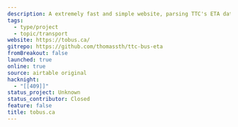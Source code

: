 ```yaml
---
description: A extremely fast and simple website, parsing TTC's ETA data.
tags:
  - type/project
  - topic/transport
website: https://tobus.ca/
gitrepo: https://github.com/thomassth/ttc-bus-eta
fromBreakout: false
launched: true
online: true
source: airtable original
hacknight: 
  - "[[409]]"
status_project: Unknown
status_contributor: Closed
feature: false
title: tobus.ca
---
```

